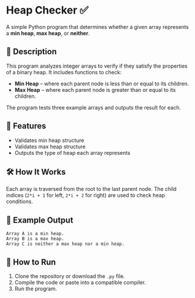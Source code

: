 # Heap Checker ✅

A simple Python program that determines whether a given array represents a **min heap**, **max heap**, or **neither**.

## 📌 Description

This program analyzes integer arrays to verify if they satisfy the properties of a binary heap. It includes functions to check:

* **Min Heap** – where each parent node is less than or equal to its children.
* **Max Heap** – where each parent node is greater than or equal to its children.
  
The program tests three example arrays and outputs the result for each.

## 🧠 Features

* Validates min heap structure
* Validates max heap structure
* Outputs the type of heap each array represents

## 🛠️ How It Works

Each array is traversed from the root to the last parent node. The child indices (`2*i + 1` for left, `2*i + 2` for right) are used to check heap conditions.

## 🧪 Example Output

```
Array A is a min heap.
Array B is a max heap.
Array C is neither a max heap nor a min heap.
```

## 🚀 How to Run

1. Clone the repository or download the `.py` file.
2. Compile the code or paste into a compatible compiler.
3. Run the program.